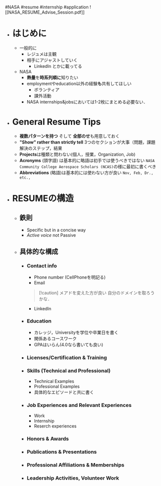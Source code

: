 #NASA #resume #internship #application
![[NASA_RESUME_Advise_Session.pdf]]

- # はじめに
	- 一般的に
		- レジュメは主観
		- 相手にアジャストしていく
			- LinkedIn とかに載ってる
	- NASA
		- **熱量**を**時系列順に**知りたい
		- employmentやeducation以外の経験**も**共有してほしい
			- ボランティア
			- 課外活動
		- NASA internships&jobsにおいては1-2枚にまとめる必要ない．
- # General Resume Tips
	- **複数パターンを持つ** そして **全部のせ**も用意しておく
	- **"Show" rather than strictly tell** 3つのセクションが大事（問題，課題解決のステップ，結果
	- **Projects**は種類と問わない(個人，授業，Organization, Job)
	- **Acronyms** (頭字語) は基本的に略語は初手では使うべきではない `NASA Community College Aerospace Scholars (NCAS)`の様に最初に書くべき
	- **Abbreviations** (略語)は基本的には使わない方が良い
	  `Nov, Feb, Dr., etc.,`
 - # RESUMEの構造
	 - ## 鉄則
		 -  Specific but in a concise way
		 - *Active voice* not Passive
	 - ## 具体的な構成
		 - ### Contact info
			 - Phone number (CellPhoneを明記る)
			 - Email
			 > [!caution] メアドを変えた方が良い
			 > 自分のドメインを取ろうかな．
			 - LinkedIn
		 - ### Education
			 - カレッジ，Universityを学位や卒業日を書く
			 - 関係あるコースワーク
			 - GPAはいらん(4.0なら書いても良い)
		 - ### Licenses/Certification & Training
		 - ### Skills (Technical and Professional)
			 - Technical Examples
			 - Professional Examples
			 - 具体的なエピソードと共に書く
		 - ### Job Experiences and Relevant Experiences
			 - Work
			 - Internship
			 - Reserch experiences
		 - ### Honors & Awards
		 - ### Publications & Presentations
		 - ### Professional Affiliations & Memberships
		 - ### Leadership Activities, Volunteer Work